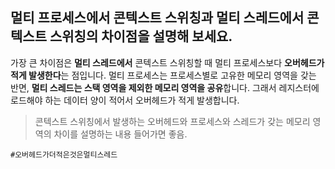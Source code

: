 ## 멀티 프로세스에서 콘텍스트 스위칭과 멀티 스레드에서 콘텍스트 스위칭의 차이점을 설명해 보세요.

가장 큰 차이점은 **멀티 스레드에서** 콘텍스트 스위칭할 때 멀티 프로세스보다 **오버헤드가 적게 발생한다**는 점입니다. 멀티 프로세스는 프로세스별로 고유한 메모리 영역을 갖는 반면, **멀티 스레드는 스택 영역을 제외한 메모리 영역을 공유**합니다. 그래서 레지스터에 로드해야 하는 데이터 양이 적어서 오버헤드가 적게 발생합니다.

> 콘텍스트 스위칭에서 발생하는 오버헤드와 프로세스와 스레드가 갖는 메모리 영역의 차이를 설명하는 내용 들어가면 좋음.

`#오버헤드가더적은것은멀티스레드`
